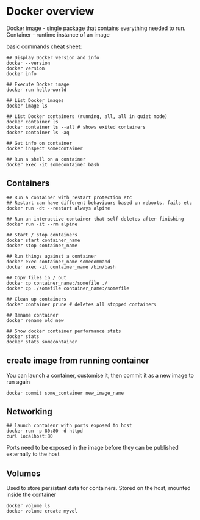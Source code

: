 Docker overview
================================

Docker image - single package that contains everything needed to run.
Container - runtime instance of an image

basic commands cheat sheet:

```
## Display Docker version and info
docker --version
docker version
docker info

## Execute Docker image
docker run hello-world

## List Docker images
docker image ls

## List Docker containers (running, all, all in quiet mode)
docker container ls
docker container ls --all # shows exited containers
docker container ls -aq

## Get info on container
docker inspect somecontainer

## Run a shell on a container
docker exec -it somecontainer bash
```

## Containers

```
## Run a container with restart protection etc
## Restart can have different behaviours based on reboots, fails etc
docker run -dt --restart always alpine

## Run an interactive container that self-deletes after finishing
docker run -it --rm alpine

## Start / stop containers
docker start container_name
docker stop container_name

## Run things against a container
docker exec container_name somecommand
docker exec -it container_name /bin/bash

## Copy files in / out
docker cp container_name:/somefile ./
docker cp ./somefile container_name:/somefile

## Clean up containers
docker container prune # deletes all stopped containers

## Rename container
docker rename old new

## Show docker container performance stats
docker stats
docker stats somecontainer
```

## create image from running container

You can launch a container, customise it, then commit it as a new image to run again
```
docker commit some_container new_image_name
```

## Networking
```
## launch contaienr with ports exposed to host
docker run -p 80:80 -d httpd
curl localhost:80
```

Ports need to be exposed in the image before they can be published externally to the host

## Volumes

Used to store persistant data for containers.
Stored on the host, mounted inside the container

```
docker volume ls
docker volume create myvol
```
